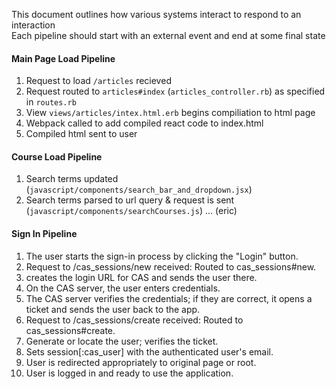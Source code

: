 This document outlines how various systems interact to respond to an interaction\
Each pipeline should start with an external event and end at some final state

#### Main Page Load Pipeline
1. Request to load `/articles` recieved
2. Request routed to `articles#index` (`articles_controller.rb`) as specified in `routes.rb`
3. View `views/articles/intex.html.erb` begins compiliation to html page
4. Webpack called to add compiled react code to index.html
5. Compiled html sent to user

#### Course Load Pipeline
1. Search terms updated (`javascript/components/search_bar_and_dropdown.jsx`)
2. Search terms parsed to url query & request is sent (`javascript/components/searchCourses.js`)
... (eric)

#### Sign In Pipeline
1. The user starts the sign-in process by clicking the "Login" button.
2. Request to /cas_sessions/new received: Routed to cas_sessions#new.
3. creates the login URL for CAS and sends the user there.
4. On the CAS server, the user enters credentials.
5. The CAS server verifies the credentials; if they are correct, it opens a ticket and sends the user back to the app.
6. Request to /cas_sessions/create received: Routed to cas_sessions#create.
7. Generate or locate the user; verifies the ticket.
8. Sets session[:cas_user] with the authenticated user's email.
9. User is redirected appropriately to original page or root.
10. User is logged in and ready to use the application.